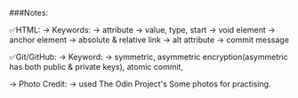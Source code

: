 ###Notes:

✅HTML:
-> Keywords:
            -> attribute
            -> value, type, start
            -> void element
            -> anchor element
            -> absolute & relative link
            -> alt attribute
            -> commit message

✅Git/GitHub:
-> Keyword:
            -> symmetric, asymmetric encryption(asymmetric has both public & private keys), atomic commit, 
            



-> Photo Credit:
            -> used The Odin Project's Some photos for practising.
